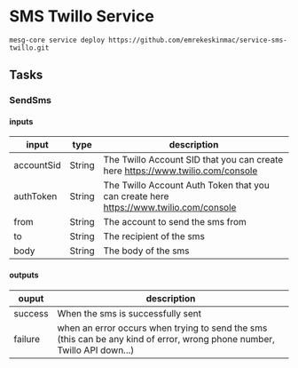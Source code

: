 # SMS Twillo Service

```
mesg-core service deploy https://github.com/emrekeskinmac/service-sms-twillo.git
```

## Tasks

### SendSms

#### inputs
| input | type | description |
| --- | --- | --- |
| accountSid | String | The Twillo Account SID that you can create here https://www.twilio.com/console |
| authToken | String | The Twillo Account Auth Token that you can create here https://www.twilio.com/console |
| from | String | The account to send the sms from |
| to | String | The recipient of the sms |
| body | String | The body of the sms |

#### outputs
| ouput | description |
| --- | --- |
| success | When the sms is successfully sent |
| failure | when an error occurs when trying to send the sms (this can be any kind of error, wrong phone number, Twillo API down...) |
